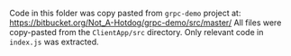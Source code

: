 Code in this folder was copy pasted from `grpc-demo` project at: https://bitbucket.org/Not_A-Hotdog/grpc-demo/src/master/
All files were copy-pasted from the `ClientApp/src` directory. Only relevant code in `index.js` was extracted.